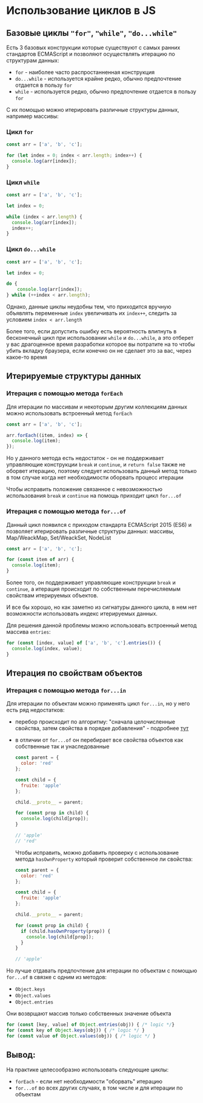 # Использование циклов в JS

## Базовые циклы `"for"`, `"while"`, `"do...while"`

Есть 3 базовых конструкции которые существуют с самых ранних стандартов ECMAScript и позволяют осуществлять итерацию по структурам данных:

* `for` - наиболее часто распростанненная конструкция
* `do...while` - используется крайне редко, обычно предпочтение отдается в пользу `for`
* `while` - используется редко, обычно предпочтение отдается в пользу `for`

C их помощью можно итерировать различные структуры данных, например массивы:

### Цикл `for`

```javascript
const arr = ['a', 'b', 'c'];

for (let index = 0; index < arr.length; index++) {
  console.log(arr[index]);
}
```

### Цикл `while`

```javascript
const arr = ['a', 'b', 'c'];

let index = 0;

while (index < arr.length) {
  console.log(arr[index]);
  index++;
}
```

### Цикл `do...while`

```javascript
const arr = ['a', 'b', 'c'];

let index = 0;

do {
	console.log(arr[index]);
} while (++index < arr.length);
```

Однако, данные циклы неудобны тем, что приходится вручную объявлять переменные `index` увеличивать их `index++`, следить за условием `index < arr.length`

Более того, если допустить ошибку есть вероятность влипнуть в бесконечный цикл при использовании `while` и `do...while`, а это отберет у вас драгоценное время разработки которое вы потратите на то чтобы убить вкладку браузера, если конечно он не сделает это за вас, через какое-то время

## Итерируемые структуры данных

### Итерация с помощью метода `forEach`

Для итерации по массивам и некоторым другим коллекциям данных можно использовать встроенный метод `forEach`

```javascript
const arr = ['a', 'b', 'c'];

arr.forEach((item, index) => {
  console.log(item);
});
```

Но у данного метода есть недостаток - он не поддерживает управляющие конструкции `break` и `continue`, и `return false` также не оборвет итерацию, поэтому следует использовать данный метод только в том случае когда нет необходимости оборвать процесс итерации

Чтобы исправить положение связанное с невозможностью использования `break` и `continue` на помощь приходит цикл `for...of`

### Итерация с помощью метода `for...of`

Данный цикл появился с приходом стандарта ECMAScript 2015 (ES6) и позволяет итерировать различные структуры данных: массивы, Map/WeackMap, Set/WeackSet, NodeList

```javascript
const arr = ['a', 'b', 'c'];

for (const item of arr) {
  console.log(item);
}
```

Более того, он поддерживает управляющие конструкции `break` и `continue`, 
а итерация происходит по собственным перечисляемым свойствам итерируемых объектов.

И все бы хорошо, но как заметно из сигнатуры данного цикла, в нем нет возможности использовать индекс итерируемых данныx.

Для решения данной проблемы можно использовать встроенный метод массива `entries`:

```javascript
for (const [index, value] of ['a', 'b', 'c'].entries()) {
  console.log(index, value);
}
```

## Итерация по свойствам объектов

### Итерация с помощью метода `for...in`

Для итерации по объектам можно применять цикл `for...in`, но у него есть ряд недостатков:

* перебор происходит по алгоритму: "сначала целочисленные свойства, затем свойства в порядке добавления" - подробнее [тут](https://learn.javascript.ru/object#uporyadochenie-svoystv-obekta)

* в отличии от `for...of` он перебирает все свойства объектов как собственные так и унаследованные

  ```javascript
  const parent = {
    color: 'red'
  };
  
  const child = {
    fruite: 'apple'
  };
  
  child.__proto__ = parent;
  
  for (const prop in child) {
    console.log(child[prop]);  
  } 
  
  // 'apple'
  // 'red'
  ```

  Чтобы исправить, можно добавить проверку с использование метода `hasOwnProperty` который проверит собственное ли свойства:

  ```javascript
  const parent = {
    color: 'red'
  };
  
  const child = {
    fruite: 'apple'
  };
  
  child.__proto__ = parent;
  
  for (const prop in child) {
    if (child.hasOwnProperty(prop)) {
  	  console.log(child[prop]);  
    }
  } 
  
  // 'apple'
  ```

Но лучше отдавать предпочтение для итерации по объектам c помощью `for...of` в связке с одним из методов:

* `Object.keys`
* `Object.values`
* `Object.entries` 

Они возврщают массив только собственных значение объекта

```javascript
for (const [key, value] of Object.entries(obj)) { /* logic */}
for (const key of Object.keys(obj)) { /* logic */ }
for (const value of Object.values(obj)) { /* logic */ }
```

## Вывод: 

На практике целесообразно использовать следующие циклы:

* `forEach` - если нет необходимости "оборвать" итерацию
* `for...of` во всех других случаях, в том числе и для итерации по объектам
